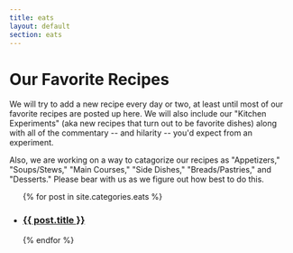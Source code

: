 ```yaml
---
title: eats
layout: default
section: eats
---
```


# Our Favorite Recipes #
We will try to add a new recipe every day or two, at least until most of our favorite recipes are posted up here. We will also 
include our "Kitchen Experiments" (aka new recipes that turn out to be favorite dishes) along with all of the commentary -- and hilarity -- you'd expect from an experiment.

Also, we are working on a way to catagorize our recipes as "Appetizers," "Soups/Stews," "Main Courses," "Side Dishes," "Breads/Pastries," and "Desserts."
Please bear with us as we figure out how best to do this.

<ul id="posts">
{% for post in site.categories.eats %}
  <li>
    <h3><a href="{{ post.url }}"> {{ post.title }} </a></h3>
  </li>
{% endfor %}
</ul>
